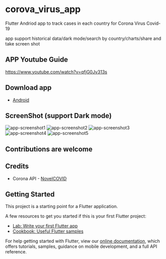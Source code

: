 # corova_virus_app
Flutter Andriod app to track cases in each country for Corona Virus Covid-19

app support historical data/dark mode/search by country/charts/share and take screen shot

## APP Youtube Guide
https://www.youtube.com/watch?v=qfjG0Jv313s

## Download app

- [Android](https://github.com/kw2019ltd/corova_virus_app/tree/master/output/app-release.apk)


## ScreenShot (support Dark mode)

![app-screenshot1](screenshots/Screenshot_1585208729.png)
![app-screenshot2](screenshots/Screenshot_1585208734.png)
![app-screenshot3](screenshots/Screenshot_1585208741.png)
![app-screenshot4](screenshots/Screenshot_1585208777.png)
![app-screenshot5](screenshots/Screenshot_1585208816.png)


## Contributions are welcome

## Credits
 - Corona API - [NovelCOVID](https://corona.lmao.ninja/)
 
 
## Getting Started

This project is a starting point for a Flutter application.

A few resources to get you started if this is your first Flutter project:

- [Lab: Write your first Flutter app](https://flutter.dev/docs/get-started/codelab)
- [Cookbook: Useful Flutter samples](https://flutter.dev/docs/cookbook)

For help getting started with Flutter, view our
[online documentation](https://flutter.dev/docs), which offers tutorials,
samples, guidance on mobile development, and a full API reference.
